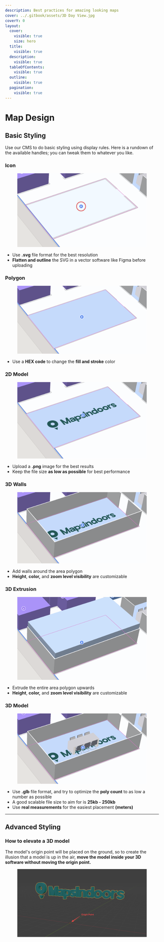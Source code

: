 ```yaml
---
description: Best practices for amazing looking maps
cover: ../.gitbook/assets/3D Day View.jpg
coverY: 0
layout:
  cover:
    visible: true
    size: hero
  title:
    visible: true
  description:
    visible: true
  tableOfContents:
    visible: true
  outline:
    visible: true
  pagination:
    visible: true
---
```


# Map Design

## Basic Styling

Use our CMS to do basic styling using display rules. Here is a rundown of the available handles; you can tweak them to whatever you like.

### Icon

<figure><img src="../.gitbook/assets/CleanShot 2023-10-26 at 12.53.55@2x.png" alt=""><figcaption></figcaption></figure>

* Use **.svg** file format for the best resolution
* **Flatten and outline** the SVG in a vector software like Figma before uploading

### Polygon

<figure><img src="../.gitbook/assets/CleanShot 2023-10-26 at 12.57.49@2x.png" alt=""><figcaption></figcaption></figure>

* Use a **HEX code** to change the **fill and stroke** color

### 2D Model

<figure><img src="../.gitbook/assets/CleanShot 2023-10-26 at 13.01.01@2x.png" alt=""><figcaption></figcaption></figure>

* Upload a **.png** image for the best results
* Keep the file size **as low as possible** for best performance

### 3D Walls

<figure><img src="../.gitbook/assets/CleanShot 2023-10-26 at 13.03.01@2x.png" alt=""><figcaption></figcaption></figure>

* Add walls around the area polygon
* **Height**, **color,** and **zoom level visibility** are customizable

### 3D Extrusion

<figure><img src="../.gitbook/assets/CleanShot 2023-10-26 at 13.04.39@2x.png" alt=""><figcaption></figcaption></figure>

* Extrude the entire area polygon upwards
* **Height**, **color,** and **zoom level visibility** are customizable

### 3D Model

<figure><img src="../.gitbook/assets/CleanShot 2023-10-26 at 13.05.25@2x.png" alt=""><figcaption></figcaption></figure>

* Use **.glb** file format, and try to optimize the **poly count** to as low a number as possible
* A good scalable file size to aim for is **25kb - 250kb**
* Use **real measurements** for the easiest placement **(meters)**

***

## Advanced Styling

### How to elevate a 3D model

The model's origin point will be placed on the ground, so to create the illusion that a model is up in the air, **move the model inside your 3D software without moving the origin point.**

<figure><img src="../.gitbook/assets/CleanShot 2023-10-26 at 13.19.21@2x.png" alt=""><figcaption></figcaption></figure>
